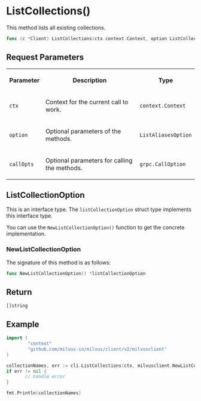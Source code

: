 # ListCollections()

This method lists all existing collections.

```go
func (c *Client) ListCollections(ctx context.Context, option ListCollectionOption, callOptions ...grpc.CallOption) (collectionNames []string, err error)
```

## Request Parameters

<table>
   <tr>
     <th><p>Parameter</p></th>
     <th><p>Description</p></th>
     <th><p>Type</p></th>
   </tr>
   <tr>
     <td><p><code>ctx</code></p></td>
     <td><p>Context for the current call to work.</p></td>
     <td><p><code>context.Context</code></p></td>
   </tr>
   <tr>
     <td><p><code>option</code></p></td>
     <td><p>Optional parameters of the methods.</p></td>
     <td><p><code>ListAliasesOption</code></p></td>
   </tr>
   <tr>
     <td><p><code>callOpts</code></p></td>
     <td><p>Optional parameters for calling the methods.</p></td>
     <td><p><code>grpc.CallOption</code></p></td>
   </tr>
</table>

## ListCollectionOption

This is an interface type. The `listCollectionOption` struct type implements this interface type. 

You can use the `NewListCollectionOption()` function to get the concrete implementation.

### NewListCollectionOption

The signature of this method is as follows:

```go
func NewListCollectionOption() *listCollectionOption
```

## Return

`[]string`

## Example

```go
import (
        "context"
        "github.com/milvus-io/milvus/client/v2/milvusclient"
)

collectionNames, err := cli.ListCollections(ctx, milvusclient.NewListCollectionOption())
if err != nil {
       // handle error
}

fmt.Println(collectionNames)
```

